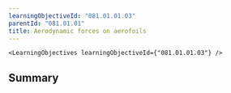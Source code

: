 ```yaml
---
learningObjectiveId: "081.01.01.03"
parentId: "081.01.01"
title: Aerodynamic forces on aerofoils
---
```


```tsx eval
<LearningObjectives learningObjectiveId={"081.01.01.03"} />
```

## Summary

